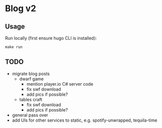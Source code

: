 # Blog v2

## Usage

Run locally (first ensure hugo CLI is installed):

```shell
make run
```

## TODO

- migrate blog posts
  - dwarf game 
    - mention player.io C# server code
    - fix swf download
    - add pics if possible?
  - tables craft
    - fix swf download
    - add pics if possible?
- general pass over 
- add UIs for other services to static, e.g. spotify-unwrapped, tequila-time
